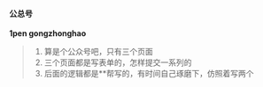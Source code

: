 #### 公总号

**1pen gongzhonghao**

> 1. 算是个公众号吧，只有三个页面
> 2. 三个页面都是写表单的，怎样提交一系列的
> 3. 后面的逻辑都是**帮写的，有时间自己琢磨下，仿照着写两个

